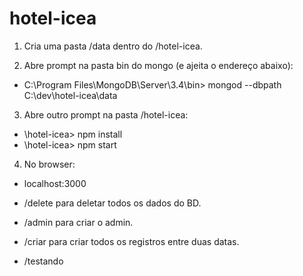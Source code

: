 # hotel-icea

1) Cria uma pasta /data dentro do /hotel-icea.

2) Abre prompt na pasta bin do mongo (e ajeita o endereço abaixo):
- C:\Program Files\MongoDB\Server\3.4\bin> mongod --dbpath C:\dev\hotel-icea\data

3) Abre outro prompt na pasta /hotel-icea:
- \hotel-icea> npm install
- \hotel-icea> npm start

4) No browser:
- localhost:3000

- /delete para deletar todos os dados do BD.
- /admin para criar o admin.
- /criar para criar todos os registros entre duas datas.
- /testando
